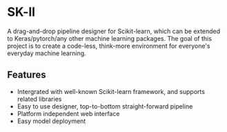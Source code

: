 # SK-ll
A drag-and-drop pipeline designer for Scikit-learn, which can be extended to Keras/pytorch/any other machine learning packages. The goal of this project is to create a code-less, think-more environment for everyone's everyday machine learning.

## Features

- Intergrated with well-known Scikit-learn framework, and supports related libraries
- Easy to use designer, top-to-bottom straight-forward pipeline
- Platform independent web interface
- Easy model deployment
